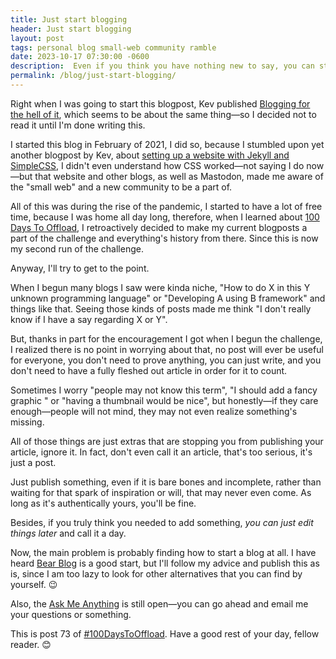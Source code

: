 ```yaml
---
title: Just start blogging
header: Just start blogging
layout: post
tags: personal blog small-web community ramble
date: 2023-10-17 07:30:00 -0600
description:  Even if you think you have nothing new to say, you can still blog about the old things.
permalink: /blog/just-start-blogging/
---
```


Right when I was going to start this blogpost, Kev published [Blogging for the hell of it](https://kevquirk.com/blogging-for-the-hell-of-it), which seems to be about the same thing—so I decided not to read it until I'm done writing this.

I started this blog in February of 2021, I did so, because I stumbled upon yet another blogpost by Kev, about [setting up a website with Jekyll and SimpleCSS](https://kevquirk.com/how-to-build-jekyll-site-simple-css), I didn't even understand how CSS worked—not saying I do now—but that website and other blogs, as well as Mastodon, made me aware of the "small web" and a new community to be a part of.

All of this was during the rise of the pandemic, I started to have a lot of free time, because I was home all day long, therefore, when I learned about [100 Days To Offload](https://100daystooffload.com), I retroactively decided to make my current blogposts a part of the challenge and everything's history from there. Since this is now my second run of the challenge.

Anyway, I'll try to get to the point.

When I begun many blogs I saw were kinda niche, "How to do X in this Y unknown programming language" or "Developing A using B framework" and things like that. Seeing those kinds of posts made me think "I don't really know if I have a say regarding X or Y".

But, thanks in part for the encouragement I got when I begun the challenge, I realized there is no point in worrying about that, no post will ever be useful for everyone, you don't need to prove anything, you can just write, and you don't need to have a fully fleshed out article in order for it to count.

Sometimes I worry "people may not know this term", "I should add a fancy graphic " or "having a thumbnail would be nice", but honestly—if they care enough—people will not mind, they may not even realize something's missing.

All of those things are just extras that are stopping you from publishing your article, ignore it. In fact, don't even call it an article, that's too serious, it's just a post.

Just publish something, even if it is bare bones and incomplete, rather than waiting for that spark of inspiration or will, that may never even come. As long as it's authentically yours, you'll be fine.

Besides, if you truly think you needed to add something, *you can just edit things later* and call it a day.

Now, the main problem is probably finding how to start a blog at all. I have heard [Bear Blog](https://bearblog.dev/) is a good start, but I'll follow my advice and publish this as is, since I am too lazy to look for other alternatives that you can find by yourself. 😉

Also, the [Ask Me Anything](/blog/ask-me-anything) is still open—you can go ahead and email me your questions or something.

This is post 73 of [#100DaysToOffload](https://100daystooffload.com). Have a good rest of your day, fellow reader. 😊